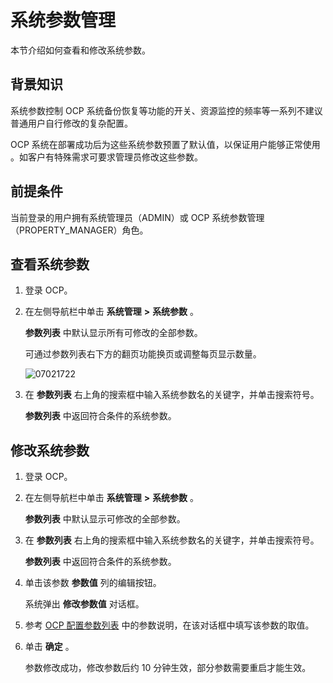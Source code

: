 系统参数管理
===========================

本节介绍如何查看和修改系统参数。

背景知识
-------------------------

系统参数控制 OCP 系统备份恢复等功能的开关、资源监控的频率等一系列不建议普通用户自行修改的复杂配置。

OCP 系统在部署成功后为这些系统参数预置了默认值，以保证用户能够正常使用 。如客户有特殊需求可要求管理员修改这些参数。

前提条件
-------------------------

当前登录的用户拥有系统管理员（ADMIN）或 OCP 系统参数管理（PROPERTY_MANAGER）角色。

查看系统参数
---------------------------

1. 登录 OCP。



2. 在左侧导航栏中单击 **系统管理** **\>** **系统参数** 。

   **参数列表** 中默认显示所有可修改的全部参数。

   可通过参数列表右下方的翻页功能换页或调整每页显示数量。

   ![07021722](https://help-static-aliyun-doc.aliyuncs.com/assets/img/zh-CN/4985555261/p291093.png)


3. 在 **参数列表** 右上角的搜索框中输入系统参数名的关键字，并单击搜索符号。

   **参数列表** 中返回符合条件的系统参数。





修改系统参数
---------------------------

1. 登录 OCP。



2. 在左侧导航栏中单击 **系统管理** **\>** **系统参数** 。

   **参数列表** 中默认显示可修改的全部参数。


3. 在 **参数列表** 右上角的搜索框中输入系统参数名的关键字，并单击搜索符号。

   **参数列表** 中返回符合条件的系统参数。


4. 单击该参数 **参数值** 列的编辑按钮。

   系统弹出 **修改参数值** 对话框。


5. 参考 [OCP 配置参数列表](../1200.appendix/100.ocp-configuration-parameters.md) 中的参数说明，在该对话框中填写该参数的取值。



6. 单击 **确定** 。

   参数修改成功，修改参数后约 10 分钟生效，部分参数需要重启才能生效。

